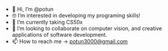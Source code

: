 - 👋 Hi, I’m @potun
- 🤓 I’m interested in developing my programing skills!
- 🌱 I’m currently taking CS50x
- 💞️ I’m looking to collaborate on computer vision, and creative applications of software development.
- 📫 How to reach me -> potun3000@gmail.com

<!---
potun/potun is a ✨ special ✨ repository because its `README.md` (this file) appears on your GitHub profile.
You can click the Preview link to take a look at your changes.
--->
